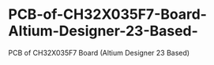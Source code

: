 # PCB-of-CH32X035F7-Board-Altium-Designer-23-Based-
PCB of CH32X035F7 Board (Altium Designer 23 Based)

